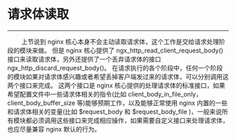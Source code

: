 # 请求体读取
***

&emsp;&emsp;
上节说到 nginx 核心本身不会主动读取请求体，这个工作是交给请求处理阶段的模块来做。
但是 nginx 核心提供了 ngx_http_read_client_request_body() 接口来读取请求体，另外还提供了一个丢弃请求体的接口 ngx_http_discard_request_body()。
在请求执行的各个阶段中，任何一个阶段的模块如果对请求体感兴趣或者希望丢掉客户端发过来的请求体，可以分别调用这两个接口来完成。
这两个接口是 nginx 核心提供的处理请求体的标准接口，如果希望配置文件中一些请求体相关的指令(比如 client_body_in_file_only，client_body_buffer_size 等)能够预期工作，以及能够正常使用 nginx 内置的一些和请求体相关的变量(比如 $request_body 和 $request_body_file )，一般来说所有模块都必须调用这些接口来完成相应操作，如果需要自定义接口来处理请求体，也应尽量兼容 nginx 默认的行为。